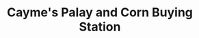 ---
title: "Cayme's Palay and Corn Buying Station"
url: /san-juan/caymes-palay-and-corn-buying-station/
shop: trade
---